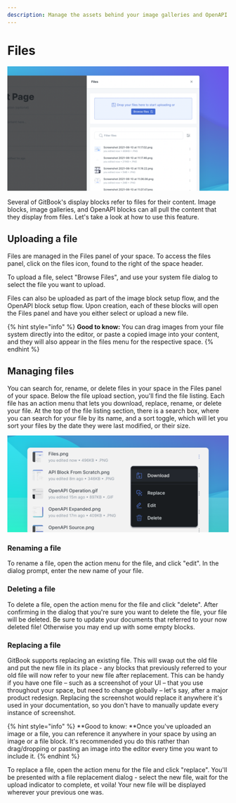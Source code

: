 ```yaml
---
description: Manage the assets behind your image galleries and OpenAPI blocks all in one place.
---
```

# Files

![](../.gitbook/assets/Files.png)

Several of GitBook's display blocks refer to files for their content. Image blocks, image galleries, and OpenAPI blocks can all pull the content that they display from files. Let's take a look at how to use this feature.

## Uploading a file

Files are managed in the Files panel of your space. To access the files panel, click on the files icon, found to the right of the space header.

To upload a file, select "Browse Files", and use your system file dialog to select the file you want to upload.

Files can also be uploaded as part of the image block setup flow, and the OpenAPI block setup flow. Upon creation, each of these blocks will open the Files panel and have you either select or upload a new file.

{% hint style="info" %}
**Good to know:** You can drag images from your file system directly into the editor, or paste a copied image into your content, and they will also appear in the files menu for the respective space.
{% endhint %}

## Managing files

You can search for, rename, or delete files in your space in the Files panel of your space. Below the file upload section, you'll find the file listing. Each file has an action menu that lets you download, replace, rename, or delete your file. At the top of the file listing section, there is a search box, where you can search for your file by its name, and a sort toggle, which will let you sort your files by the date they were last modified, or their size.

![](<../.gitbook/assets/Files Menu.png>)

### Renaming a file

To rename a file, open the action menu for the file, and click "edit". In the dialog prompt, enter the new name of your file.

### Deleting a file

To delete a file, open the action menu for the file and click "delete". After confirming in the dialog that you're sure you want to delete the file, your file will be deleted. Be sure to update your documents that referred to your now deleted file! Otherwise you may end up with some empty blocks.

### Replacing a file

GitBook supports replacing an existing file. This will swap out the old file and put the new file in its place - any blocks that previously referred to your old file will now refer to your new file after replacement. This can be handy if you have one file – such as a screenshot of your UI – that you use throughout your space, but need to change globally – let's say, after a major product redesign. Replacing the screenshot would replace it anywhere it's used in your documentation, so you don't have to manually update every instance of screenshot.

{% hint style="info" %}
**Good to know: **Once you've uploaded an image or a file, you can reference it anywhere in your space by using an image or a file block. It's recommended you do this rather than drag/dropping or pasting an image into the editor every time you want to include it.
{% endhint %}

To replace a file, open the action menu for the file and click "replace". You'll be presented with a file replacement dialog - select the new file, wait for the upload indicator to complete, et voila! Your new file will be displayed wherever your previous one was.
